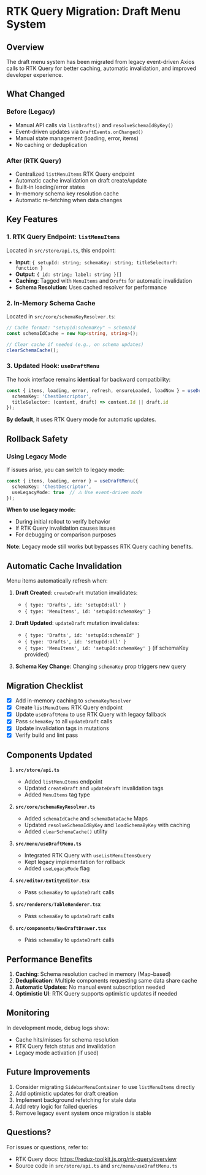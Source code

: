 # RTK Query Migration: Draft Menu System

## Overview

The draft menu system has been migrated from legacy event-driven Axios calls to RTK Query for better caching, automatic invalidation, and improved developer experience.

## What Changed

### Before (Legacy)
- Manual API calls via `listDrafts()` and `resolveSchemaIdByKey()`
- Event-driven updates via `DraftEvents.onChanged()`
- Manual state management (loading, error, items)
- No caching or deduplication

### After (RTK Query)
- Centralized `listMenuItems` RTK Query endpoint
- Automatic cache invalidation on draft create/update
- Built-in loading/error states
- In-memory schema key resolution cache
- Automatic re-fetching when data changes

## Key Features

### 1. RTK Query Endpoint: `listMenuItems`

Located in `src/store/api.ts`, this endpoint:
- **Input**: `{ setupId: string; schemaKey: string; titleSelector?: function }`
- **Output**: `{ id: string; label: string }[]`
- **Caching**: Tagged with `MenuItems` and `Drafts` for automatic invalidation
- **Schema Resolution**: Uses cached resolver for performance

### 2. In-Memory Schema Cache

Located in `src/core/schemaKeyResolver.ts`:
```typescript
// Cache format: "setupId:schemaKey" → schemaId
const schemaIdCache = new Map<string, string>();

// Clear cache if needed (e.g., on schema updates)
clearSchemaCache();
```

### 3. Updated Hook: `useDraftMenu`

The hook interface remains **identical** for backward compatibility:
```typescript
const { items, loading, error, refresh, ensureLoaded, loadNow } = useDraftMenu({
  schemaKey: 'ChestDescriptor',
  titleSelector: (content, draft) => content.Id || draft.id
});
```

**By default**, it uses RTK Query mode for automatic updates.

## Rollback Safety

### Using Legacy Mode

If issues arise, you can switch to legacy mode:

```typescript
const { items, loading, error } = useDraftMenu({
  schemaKey: 'ChestDescriptor',
  useLegacyMode: true  // ⚠️ Use event-driven mode
});
```

**When to use legacy mode:**
- During initial rollout to verify behavior
- If RTK Query invalidation causes issues
- For debugging or comparison purposes

**Note**: Legacy mode still works but bypasses RTK Query caching benefits.

## Automatic Cache Invalidation

Menu items automatically refresh when:

1. **Draft Created**: `createDraft` mutation invalidates:
   - `{ type: 'Drafts', id: 'setupId:all' }`
   - `{ type: 'MenuItems', id: 'setupId:schemaKey' }`

2. **Draft Updated**: `updateDraft` mutation invalidates:
   - `{ type: 'Drafts', id: 'setupId:schemaId' }`
   - `{ type: 'Drafts', id: 'setupId:all' }`
   - `{ type: 'MenuItems', id: 'setupId:schemaKey' }` (if schemaKey provided)

3. **Schema Key Change**: Changing `schemaKey` prop triggers new query

## Migration Checklist

- [x] Add in-memory caching to `schemaKeyResolver`
- [x] Create `listMenuItems` RTK Query endpoint
- [x] Update `useDraftMenu` to use RTK Query with legacy fallback
- [x] Pass `schemaKey` to all `updateDraft` calls
- [x] Update invalidation tags in mutations
- [x] Verify build and lint pass

## Components Updated

1. **`src/store/api.ts`**
   - Added `listMenuItems` endpoint
   - Updated `createDraft` and `updateDraft` invalidation tags
   - Added `MenuItems` tag type

2. **`src/core/schemaKeyResolver.ts`**
   - Added `schemaIdCache` and `schemaDataCache` Maps
   - Updated `resolveSchemaIdByKey` and `loadSchemaByKey` with caching
   - Added `clearSchemaCache()` utility

3. **`src/menu/useDraftMenu.ts`**
   - Integrated RTK Query with `useListMenuItemsQuery`
   - Kept legacy implementation for rollback
   - Added `useLegacyMode` flag

4. **`src/editor/EntityEditor.tsx`**
   - Pass `schemaKey` to `updateDraft` calls

5. **`src/renderers/TableRenderer.tsx`**
   - Pass `schemaKey` to `updateDraft` calls

6. **`src/components/NewDraftDrawer.tsx`**
   - Pass `schemaKey` to `updateDraft` calls

## Performance Benefits

1. **Caching**: Schema resolution cached in memory (Map-based)
2. **Deduplication**: Multiple components requesting same data share cache
3. **Automatic Updates**: No manual event subscription needed
4. **Optimistic UI**: RTK Query supports optimistic updates if needed

## Monitoring

In development mode, debug logs show:
- Cache hits/misses for schema resolution
- RTK Query fetch status and invalidation
- Legacy mode activation (if used)

## Future Improvements

1. Consider migrating `SidebarMenuContainer` to use `listMenuItems` directly
2. Add optimistic updates for draft creation
3. Implement background refetching for stale data
4. Add retry logic for failed queries
5. Remove legacy event system once migration is stable

## Questions?

For issues or questions, refer to:
- RTK Query docs: https://redux-toolkit.js.org/rtk-query/overview
- Source code in `src/store/api.ts` and `src/menu/useDraftMenu.ts`
